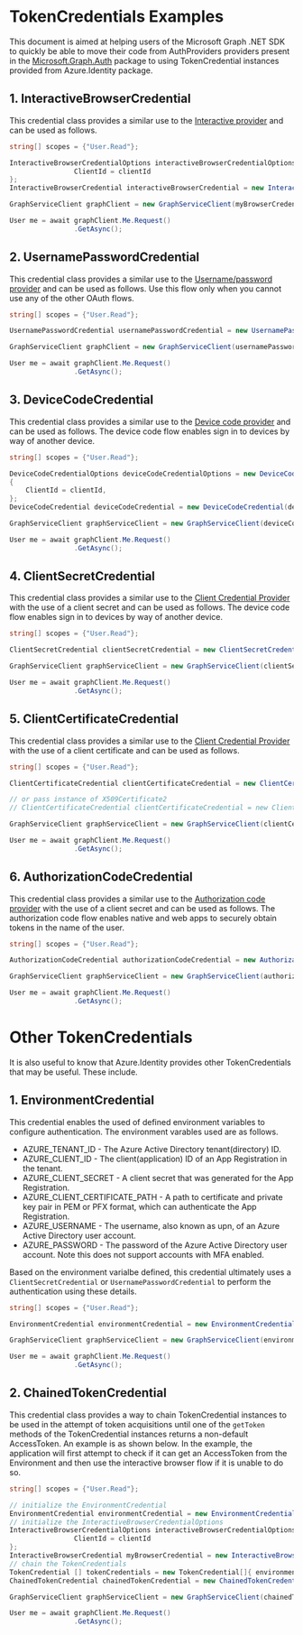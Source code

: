 # TokenCredentials Examples

This document is aimed at helping users of the Microsoft Graph .NET SDK to quickly be able to move their code from AuthProviders providers present in the [Microsoft.Graph.Auth](https://github.com/microsoftgraph/msgraph-sdk-dotnet-auth) package to using TokenCredential instances provided from Azure.Identity package.

## 1. InteractiveBrowserCredential

This credential class provides a similar use to the [Interactive provider](https://github.com/microsoftgraph/msgraph-sdk-dotnet-auth#c-interactive-authentication-provider) and can be used as follows.

```cs
string[] scopes = {"User.Read"};

InteractiveBrowserCredentialOptions interactiveBrowserCredentialOptions = new InteractiveBrowserCredentialOptions() {
                ClientId = clientId
};
InteractiveBrowserCredential interactiveBrowserCredential = new InteractiveBrowserCredential(interactiveBrowserCredentialOptions);

GraphServiceClient graphClient = new GraphServiceClient(myBrowserCredential, scopes); // you can pass the TokenCredential directly to the GraphServiceClient

User me = await graphClient.Me.Request()
                .GetAsync();
```

## 2. UsernamePasswordCredential

This credential class provides a similar use to the [Username/password provider](https://github.com/microsoftgraph/msgraph-sdk-dotnet-auth#d-username-password-provider) and can be used as follows.
Use this flow only when you cannot use any of the other OAuth flows.

```cs
string[] scopes = {"User.Read"};

UsernamePasswordCredential usernamePasswordCredential = new UsernamePasswordCredential("username@domain.com", "password", tenantId, clientId);

GraphServiceClient graphClient = new GraphServiceClient(usernamePasswordCredential, scopes); // you can pass the TokenCredential directly to the GraphServiceClient

User me = await graphClient.Me.Request()
                .GetAsync();
```


## 3. DeviceCodeCredential

This credential class provides a similar use to the [Device code provider](https://github.com/microsoftgraph/msgraph-sdk-dotnet-auth#a-device-code-provider) and can be used as follows.
The device code flow enables sign in to devices by way of another device.

```cs
string[] scopes = {"User.Read"};

DeviceCodeCredentialOptions deviceCodeCredentialOptions = new DeviceCodeCredentialOptions()
{
    ClientId = clientId,
};
DeviceCodeCredential deviceCodeCredential = new DeviceCodeCredential(deviceCodeCredentialOptions);

GraphServiceClient graphServiceClient = new GraphServiceClient(deviceCodeCredential, scopes);

User me = await graphClient.Me.Request()
                .GetAsync();
```

## 4. ClientSecretCredential

This credential class provides a similar use to the [Client Credential Provider](https://github.com/microsoftgraph/msgraph-sdk-dotnet-auth#b-client-credential-provider) with the use of a client secret and can be used as follows.
The device code flow enables sign in to devices by way of another device.

```cs
string[] scopes = {"User.Read"};

ClientSecretCredential clientSecretCredential = new ClientSecretCredential(tenantId, clientId, clientSecret); 

GraphServiceClient graphServiceClient = new GraphServiceClient(clientSecretCredential, scopes);

User me = await graphClient.Me.Request()
                .GetAsync();
```

## 5. ClientCertificateCredential

This credential class provides a similar use to the [Client Credential Provider](https://github.com/microsoftgraph/msgraph-sdk-dotnet-auth#b-client-credential-provider) with the use of a client certificate and can be used as follows.

```cs
string[] scopes = {"User.Read"};

ClientCertificateCredential clientCertificateCredential = new ClientCertificateCredential(tenantId, clientId, certificatePath);

// or pass instance of X509Certificate2
// ClientCertificateCredential clientCertificateCredential = new ClientCertificateCredential(tenantId, clientId, certificatePath);

GraphServiceClient graphServiceClient = new GraphServiceClient(clientCertificateCredential, scopes);

User me = await graphClient.Me.Request()
                .GetAsync();
```

## 6. AuthorizationCodeCredential

This credential class provides a similar use to the [Authorization code provider](https://github.com/microsoftgraph/msgraph-sdk-dotnet-auth#a-authorization-code-provider) with the use of a client secret and can be used as follows. The authorization code flow enables native and web apps to securely obtain tokens in the name of the user. 

```cs
string[] scopes = {"User.Read"};

AuthorizationCodeCredential authorizationCodeCredential = new AuthorizationCodeCredential(tenantId, clientId,  clientSecret, authCode);

GraphServiceClient graphServiceClient = new GraphServiceClient(authorizationCodeCredential, scopes);

User me = await graphClient.Me.Request()
                .GetAsync();
```

# Other TokenCredentials

It is also useful to know that Azure.Identity provides other TokenCredentials that may be useful. These include.

## 1. EnvironmentCredential

This credential enables the used of defined environment variables to configure authentication. The environment varables used are as follows.

- AZURE_TENANT_ID -   The Azure Active Directory tenant(directory) ID.
- AZURE_CLIENT_ID -   The client(application) ID of an App Registration in the tenant.
- AZURE_CLIENT_SECRET	- A client secret that was generated for the App Registration.
- AZURE_CLIENT_CERTIFICATE_PATH - A path to certificate and private key pair in PEM or PFX format, which can authenticate the App Registration.
- AZURE_USERNAME -    The username, also known as upn, of an Azure Active Directory user account.
- AZURE_PASSWORD -    The password of the Azure Active Directory user account. Note this does not support accounts with MFA enabled.

Based on the environment varialbe defined, this credential ultimately uses a `ClientSecretCredential` or `UsernamePasswordCredential` to perform the authentication using these details.
```cs
string[] scopes = {"User.Read"};

EnvironmentCredential environmentCredential = new EnvironmentCredential();

GraphServiceClient graphServiceClient = new GraphServiceClient(environmentCredential, scopes);

User me = await graphClient.Me.Request()
                .GetAsync();
```

## 2. ChainedTokenCredential

This credential class provides a way to chain TokenCredential instances to be used in the attempt of token acquisitions until one of the `getToken` methods of the TokenCredential instances returns a non-default AccessToken. An example is as shown below. In the example, the application will first attempt to check if it can get an AccessToken from the Environment and then use the interactive browser flow if it is unable to do so.

```cs
string[] scopes = {"User.Read"};

// initialize the EnvironmentCredential
EnvironmentCredential environmentCredential = new EnvironmentCredential();
// initialize the InteractiveBrowserCredentialOptions
InteractiveBrowserCredentialOptions interactiveBrowserCredentialOptions = new InteractiveBrowserCredentialOptions() {
                ClientId = clientId
};
InteractiveBrowserCredential myBrowserCredential = new InteractiveBrowserCredential(interactiveBrowserCredentialOptions);
// chain the TokenCredentials
TokenCredential [] tokenCredentials = new TokenCredential[]{ environmentCredential , myBrowserCredential };
ChainedTokenCredential chainedTokenCredential = new ChainedTokenCredential(tokenCredentials);

GraphServiceClient graphServiceClient = new GraphServiceClient(chainedTokenCredential, scopes);

User me = await graphClient.Me.Request()
                .GetAsync();
```
